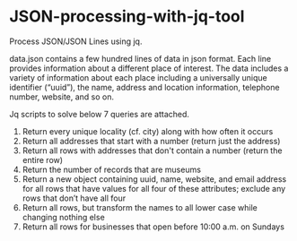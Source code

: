 # JSON-processing-with-jq-tool

Process JSON/JSON Lines using jq.

data.json contains a few hundred lines of data in json format. 
Each line provides information about a different place of interest. 
The data includes a variety of information about each place including a universally unique identifier (“uuid”), the name, address and location information, telephone number, website, and so on.

Jq scripts to solve below 7 queries are attached.

1.	Return every unique locality (cf. city) along with how often it occurs
2.	Return all addresses that start with a number (return just the address)
3.	Return all rows with addresses that don't contain a number (return the entire row)
4.	Return the number of records that are museums
5.	Return a new object containing uuid, name, website, and email address for all rows that have values for all four of these attributes; exclude any rows that don’t have all four
6.	Return all rows, but transform the names to all lower case while changing nothing else
7.	Return all rows for businesses that open before 10:00 a.m. on Sundays
